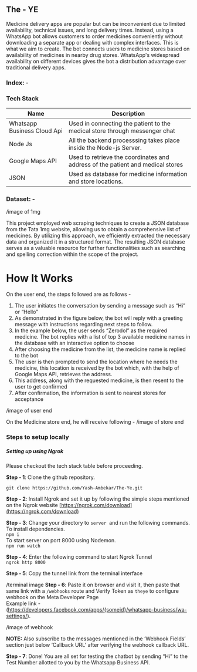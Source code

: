 
## The - YE  

Medicine delivery apps are popular but can be inconvenient due to limited availability, technical issues, and long delivery times. Instead, using a WhatsApp bot allows customers to order medicines conveniently without downloading a separate app or dealing with complex interfaces. This is what we aim to create. The bot connects users to medicine stores based on availability of medicines in nearby drug stores. WhatsApp's widespread availability on different devices gives the bot a distribution advantage over traditional delivery apps.

  
### Index: -  



### Tech Stack 

| Name            | Description                                                                                               |
| --------------- | --------------------------------------------------------------------------------------------------------- |
| Whatsapp Business Cloud Api    | Used in connecting the patient to the medical store through messenger chat                               |
| Node Js           | All the backend processsing takes place inside the Node-js Server. |
| Google Maps API          | Used to retrieve the coordinates and address of the patient and medical stores                 |
| JSON | Used as database for medicine information and store locations.                        |

### Dataset: -
/image of 1mg

This project employed web scraping techniques to create a JSON database from the Tata 1mg website, allowing us to obtain a comprehensive list of medicines. By utilizing this approach, we efficiently extracted the necessary data and organized it in a structured format. The resulting JSON database serves as a valuable resource for further functionalities such as searching and spelling correction within the scope of the project.

  

# How It Works

On the user end, the steps followed are as follows - 

1. The user initiates the conversation by sending a message such as “Hi” or “Hello”
2. As demonstrated in the figure below, the bot will reply with a greeting message with instructions regarding next steps to follow.
3. In the example below, the user sends “Zerodol” as the required medicine. The bot replies with a list of top 3 available medicine names in the database with an interactive option to choose
4. After choosing the medicine from the list, the medicine name is replied to the bot
5. The user is then prompted to send the location where he needs the medicine, this location is received by the bot which, with the help of Google Maps API, retrieves the address.
6. This address, along with the requested medicine, is then resent to the user to get confirmed
7. After confirmation, the information is sent to nearest stores for acceptance

/image of user end

On the Medicine store end, he will receive following - 
/image of store end

### Steps to setup locally
##### Setting up using Ngrok

Please checkout the tech stack table before proceeding.  
  
**Step - 1**: Clone the github repository.  
```
git clone https://github.com/Yash-Ambekar/The-Ye.git
```  
  
**Step - 2**: Install Ngrok and set it up by following the simple steps mentioned on the Ngrok website [https://ngrok.com/download](https://ngrok.com/download)

**Step - 3**: Change your directory to ```server```  and run the following commands.  
To install dependencies.  
```npm i ```  
To start server on port 8000 using Nodemon.  
```npm run watch```  
  
**Step - 4**: Enter the following command to start Ngrok Tunnel  
```ngrok http 8000```  

**Step - 5**: Copy the tunnel link from the terminal interface  

/terminal image
**Step - 6**: Paste it on browser and visit it, then paste that same link with a ```/webhooks``` route and Verify Token as ```theye``` to configure webhook on the Meta Developer Page  
Example link -  
(https://developers.facebook.com/apps/{someid}/whatsapp-business/wa-settings/).  
  
/image of webhook

**NOTE:** Also subscribe to the messages mentioned in the ‘Webhook Fields’ section just below ‘Callback URL’ after verifying the webhook callback URL.

**Step - 7**: Done! You are all set for testing the chatbot by sending “Hi” to the Test Number allotted to you by the Whatsapp Business API.
